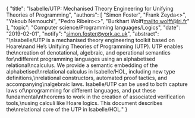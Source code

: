 {
    "title": "Isabelle/UTP: Mechanised Theory Engineering for Unifying Theories of Programming",
    "authors": [
        "Simon Foster",
        "Frank Zeyda<>",
        "Yakoub Nemouchi",
        "Pedro Ribeiro<>",
        "Burkhart Wolff<mailto:wolff@lri.fr>"
    ],
    "topic": "Computer science/Programming languages/Logics",
    "date": "2019-02-01",
    "notify": "simon.foster@york.ac.uk",
    "abstract": "\nIsabelle/UTP is a mechanised theory engineering toolkit based on Hoare\nand He’s Unifying Theories of Programming (UTP). UTP enables the\ncreation of denotational, algebraic, and operational semantics for\ndifferent programming languages using an alphabetised relational\ncalculus. We provide a semantic embedding of the alphabetised\nrelational calculus in Isabelle/HOL, including new type definitions,\nrelational constructors, automated proof tactics, and accompanying\nalgebraic laws. Isabelle/UTP can be used to both capture laws of\nprogramming for different languages, and put these fundamental\ntheorems to work in the creation of associated verification tools,\nusing calculi like Hoare logics. This document describes the\nrelational core of the UTP in Isabelle/HOL."
}